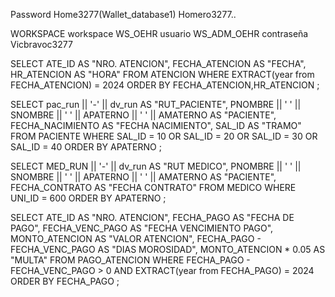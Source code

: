 Password Home3277(Wallet_database1) Homero3277..

WORKSPACE
workspace WS_OEHR
usuario WS_ADM_OEHR
contraseña Vicbravoc3277

SELECT ATE_ID AS "NRO. ATENCION",
FECHA_ATENCION AS "FECHA",
HR_ATENCION AS "HORA"
FROM ATENCION
WHERE EXTRACT(year from FECHA_ATENCION) = 2024
ORDER BY FECHA_ATENCION,HR_ATENCION
;

SELECT pac_run || '-' || dv_run AS "RUT_PACIENTE",
PNOMBRE || ' ' || SNOMBRE || ' ' || APATERNO || ' ' || AMATERNO AS "PACIENTE",
FECHA_NACIMIENTO AS "FECHA NACIMIENTO",
SAL_ID AS "TRAMO"
FROM PACIENTE
WHERE SAL_ID = 10 OR SAL_ID = 20 OR SAL_ID = 30 OR SAL_ID = 40
ORDER BY APATERNO
;

SELECT MED_RUN || '-' || dv_run AS "RUT MEDICO",
PNOMBRE || ' ' || SNOMBRE || ' ' || APATERNO || ' ' || AMATERNO AS "PACIENTE",
FECHA_CONTRATO AS "FECHA CONTRATO"
FROM MEDICO
WHERE UNI_ID = 600
ORDER BY APATERNO
;

SELECT ATE_ID AS "NRO. ATENCION",
FECHA_PAGO AS "FECHA DE PAGO",
FECHA_VENC_PAGO AS "FECHA VENCIMIENTO PAGO",
MONTO_ATENCION AS "VALOR ATENCION",
FECHA_PAGO - FECHA_VENC_PAGO AS "DIAS MOROSIDAD",
MONTO_ATENCION * 0.05 AS "MULTA" 
FROM PAGO_ATENCION
WHERE FECHA_PAGO - FECHA_VENC_PAGO > 0 AND EXTRACT(year from FECHA_PAGO) = 2024
ORDER BY FECHA_PAGO
;
